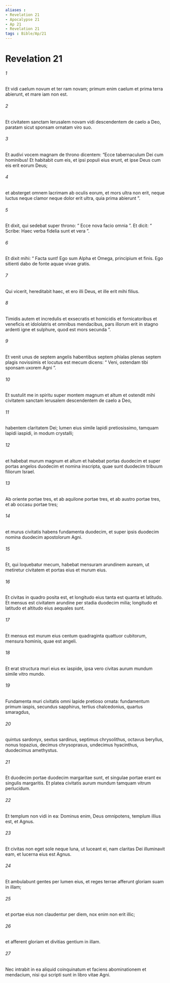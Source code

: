```yaml
---
aliases : 
- Revelation 21
- Apocalypse 21
- Ap 21
- Revelation 21
tags : Bible/Ap/21
---
```


# Revelation 21

###### 1
Et vidi caelum novum et ter ram novam; primum enim caelum et prima terra abierunt, et mare iam non est. 
###### 2
Et civitatem sanctam Ierusalem novam vidi descendentem de caelo a Deo, paratam sicut sponsam ornatam viro suo. 
###### 3
Et audivi vocem magnam de throno dicentem: “Ecce tabernaculum Dei cum hominibus! Et habitabit cum eis, et ipsi populi eius erunt, et ipse Deus cum eis erit eorum Deus; 
###### 4
et absterget omnem lacrimam ab oculis eorum, et mors ultra non erit, neque luctus neque clamor neque dolor erit ultra, quia prima abierunt ”.
###### 5
Et dixit, qui sedebat super throno: “ Ecce nova facio omnia ”. Et dicit: “ Scribe: Haec verba fidelia sunt et vera ”. 
###### 6
Et dixit mihi: “ Facta sunt! Ego sum Alpha et Omega, principium et finis. Ego sitienti dabo de fonte aquae vivae gratis. 
###### 7
Qui vicerit, hereditabit haec, et ero illi Deus, et ille erit mihi filius. 
###### 8
Timidis autem et incredulis et exsecratis et homicidis et fornicatoribus et veneficis et idololatris et omnibus mendacibus, pars illorum erit in stagno ardenti igne et sulphure, quod est mors secunda ”.
###### 9
Et venit unus de septem angelis habentibus septem phialas plenas septem plagis novissimis et locutus est mecum dicens: “ Veni, ostendam tibi sponsam uxorem Agni ”. 
###### 10
Et sustulit me in spiritu super montem magnum et altum et ostendit mihi civitatem sanctam Ierusalem descendentem de caelo a Deo, 
###### 11
habentem claritatem Dei; lumen eius simile lapidi pretiosissimo, tamquam lapidi iaspidi, in modum crystalli; 
###### 12
et habebat murum magnum et altum et habebat portas duodecim et super portas angelos duodecim et nomina inscripta, quae sunt duodecim tribuum filiorum Israel. 
###### 13
Ab oriente portae tres, et ab aquilone portae tres, et ab austro portae tres, et ab occasu portae tres; 
###### 14
et murus civitatis habens fundamenta duodecim, et super ipsis duodecim nomina duodecim apostolorum Agni.
###### 15
Et, qui loquebatur mecum, habebat mensuram arundinem auream, ut metiretur civitatem et portas eius et murum eius. 
###### 16
Et civitas in quadro posita est, et longitudo eius tanta est quanta et latitudo. Et mensus est civitatem arundine per stadia duodecim milia; longitudo et latitudo et altitudo eius aequales sunt. 
###### 17
Et mensus est murum eius centum quadraginta quattuor cubitorum, mensura hominis, quae est angeli. 
###### 18
Et erat structura muri eius ex iaspide, ipsa vero civitas aurum mundum simile vitro mundo. 
###### 19
Fundamenta muri civitatis omni lapide pretioso ornata: fundamentum primum iaspis, secundus sapphirus, tertius chalcedonius, quartus smaragdus, 
###### 20
quintus sardonyx, sextus sardinus, septimus chrysolithus, octavus beryllus, nonus topazius, decimus chrysoprasus, undecimus hyacinthus, duodecimus amethystus. 
###### 21
Et duodecim portae duodecim margaritae sunt, et singulae portae erant ex singulis margaritis. Et platea civitatis aurum mundum tamquam vitrum perlucidum.
###### 22
Et templum non vidi in ea: Dominus enim, Deus omnipotens, templum illius est, et Agnus. 
###### 23
Et civitas non eget sole neque luna, ut luceant ei, nam claritas Dei illuminavit eam, et lucerna eius est Agnus. 
###### 24
Et ambulabunt gentes per lumen eius, et reges terrae afferunt gloriam suam in illam; 
###### 25
et portae eius non claudentur per diem, nox enim non erit illic; 
###### 26
et afferent gloriam et divitias gentium in illam. 
###### 27
Nec intrabit in ea aliquid coinquinatum et faciens abominationem et mendacium, nisi qui scripti sunt in libro vitae Agni.
